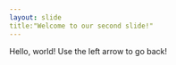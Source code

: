 ```yaml
---
layout: slide
title:"Welcome to our second slide!"
---
```

Hello, world!
Use the left arrow to go back!
